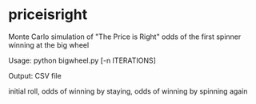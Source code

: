 # priceisright
Monte Carlo simulation of "The Price is Right" odds of the first spinner winning at the big wheel

Usage:
  python bigwheel.py [-n ITERATIONS]
  
Output:  CSV file

initial roll, odds of winning by staying, odds of winning by spinning again
